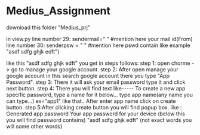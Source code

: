 # Medius_Assignment

download this folder "Medius_prj"

in view.py 
line number 29: sendermail=" " #mention here your mail id(From)
line number 30: senderpsw = " " #mention here pswd contain like example "asdf sdfg ghjk edft")

like this "asdf sdfg ghjk edft" you get in steps follows:
step 1: open chorme -> go to manage your google account.
step 2: After open manage your google account in this search google account there you type "App Password".
step 3: There it will ask your email password type it and click next button.
step 4: There you will find text like-----
        To create a new app specific password, type a name for it below...
        type app name(any name you can type...) ex="app1" like that..
        After enter app name click on create button.
step 5:After clicking create button you will find popup box.
        like :
        Generated app password
        Your app password for your device (below this you will find password contains)
        "asdf sdfg ghjk edft" (not exact words you will some other words)
        
